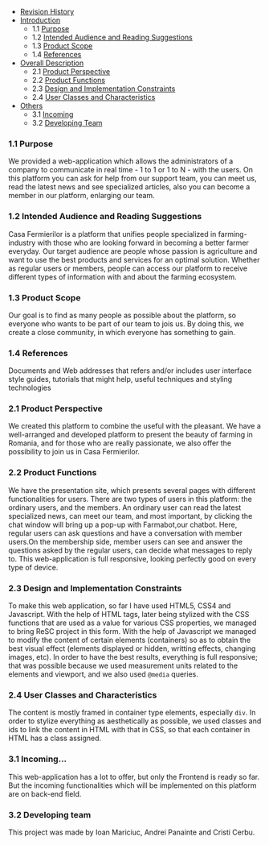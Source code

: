 * [Revision History](#revision-history)
 * [Introduction](#1-introduction)
    * 1.1 [Purpose](#11-purpose)
    * 1.2 [Intended Audience and Reading Suggestions](#12-intended-audience-and-reading-suggestions)
    * 1.3 [Product Scope](#13-product-scope)
    * 1.4 [References](#14-references)
  * [Overall Description](#overall-description)
    * 2.1 [Product Perspective](#21-product-perspective)
    * 2.2 [Product Functions](#22-product-functions)
    * 2.3 [Design and Implementation Constraints](#23-design-and-implementation-constraints)
    * 2.4 [User Classes and Characteristics](#24-user-classes-and-characteristics)
  * [Others](#others)
    * 3.1 [Incoming](#31-incoming)
    * 3.2 [Developing Team](#32-developing-team)
    
### 1.1 Purpose
We provided a web-application which allows the administrators of a company to communicate in real time - 1 to 1 or 1 to N - with the users. On this platform you can ask for help from our support team, you can meet us, read the latest news and see specialized articles, also you can become a member in our platform, enlarging our team.    
   
### 1.2 Intended Audience and Reading Suggestions
Casa Fermierilor is a platform that unifies people specialized in farming-industry with those who are looking forward in becoming a better farmer everyday. Our target audience are people whose passion is agriculture and want to use the best products and services for an optimal solution. Whether as regular users or members, people can access our platform to receive different types of information with and about the farming ecosystem.
### 1.3 Product Scope
Our goal is to find as many people as possible about the platform, so everyone who wants to be part of our team to jois us. By doing this, we create a close community, in which everyone has something to gain.
### 1.4 References
Documents and Web addresses that refers and/or includes user interface style guides, tutorials that might help, useful techniques and styling technologies
### 2.1 Product Perspective
We created this platform to combine the useful with the pleasant. We have a well-arranged and developed platform to present the beauty of farming in Romania, and for those who are really passionate, we also offer the possibility to join us in Casa Fermierilor.
### 2.2 Product Functions
 We have the presentation site, which presents several pages with different functionalities for users. There are two types of users in this platform: the ordinary users, and the members. An ordinary user can read the latest specialized news, can meet our team, and most important, by clicking the chat window will bring up a pop-up with Farmabot,our chatbot. Here, regular users can ask questions and have a conversation with member users.On the membership side, member users can see and answer the questions asked by the regular users, can decide what messages to reply to. This web-application is full responsive, looking perfectly good on every type of device.
### 2.3 Design and Implementation Constraints
To make this web application, so far I have used HTML5, CSS4 and Javascript. With the help of HTML tags, later being stylized with the CSS functions that are used as a value for various CSS properties, we managed to bring ReSC project in this form. With the help of Javascript we managed to modify the content of certain elements (containers) so as to obtain the best visual effect (elements displayed or hidden, writting effects, changing images, etc). In order to have the best results, everything is full responsive; that was possible because we used measurement units related to the elements and viewport, and we also used <code>@media</code> queries.
### 2.4 User Classes and Characteristics
The content is mostly framed in container type elements, especially <code>div</code>. In order to stylize everything as aesthetically as possible, we used classes and ids to link the content in HTML with that in CSS, so that each container in HTML has a class assigned.

### 3.1 Incoming...
This web-application has a lot to offer, but only the Frontend is ready so far. But the incoming functionalities which will be implemented on this platform are on back-end field. 
### 3.2 Developing team
This project was made by Ioan Mariciuc, Andrei Panainte and Cristi Cerbu.
